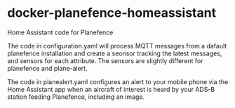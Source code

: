 # docker-planefence-homeassistant
Home Assistant code for Planefence

The code in configuration.yaml will process MQTT messages from a dafault planefence installation and create a seonsor tracking the latest messages, and sensors for each attribute.
The sensors are slightly different for planefence and plane-alert.

The code in planealert.yaml configures an alert to your mobile phone via the Home Assistant app when an aircraft of interest is heard by your ADS-B station feeding Planefence, including an image.
